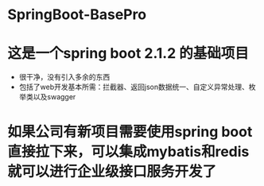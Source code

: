 # SpringBoot-BasePro
# 这是一个spring boot 2.1.2 的基础项目
  + 很干净，没有引入多余的东西
  + 包括了web开发基本所需：拦截器、返回json数据统一、自定义异常处理、枚举类以及swagger
# 如果公司有新项目需要使用spring boot 直接拉下来，可以集成mybatis和redis 就可以进行企业级接口服务开发了  

